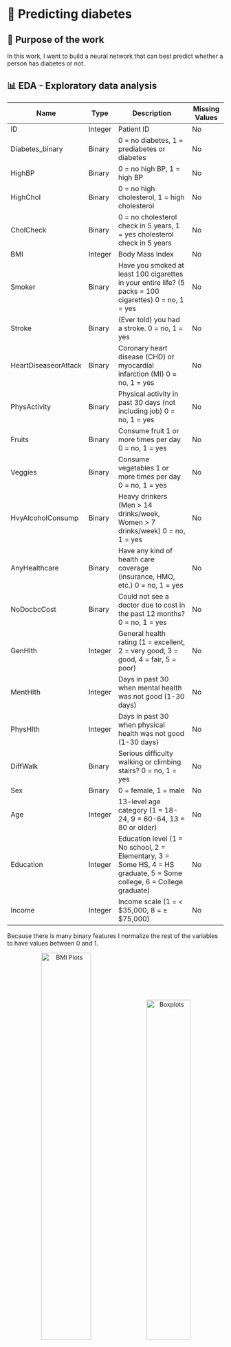 # :pill: Predicting diabetes

## :pushpin: Purpose of the work
In this work, I want to build a neural network that can best predict whether a person has diabetes or not.

## :bar_chart: EDA - Exploratory data analysis
| Name                   | Type    | Description                                                                                                           | Missing Values |
|------------------------|---------|-----------------------------------------------------------------------------------------------------------------------|----------------|
| ID                     | Integer | Patient ID                                                                                                            | No             |
| Diabetes_binary        | Binary  | 0 = no diabetes, 1 = prediabetes or diabetes                                                                          | No             |
| HighBP                 | Binary  | 0 = no high BP, 1 = high BP                                                                                           | No             |
| HighChol               | Binary  | 0 = no high cholesterol, 1 = high cholesterol                                                                         | No             |
| CholCheck              | Binary  | 0 = no cholesterol check in 5 years, 1 = yes cholesterol check in 5 years                                             | No             |
| BMI                    | Integer | Body Mass Index                                                                                                       | No             |
| Smoker                 | Binary  | Have you smoked at least 100 cigarettes in your entire life? (5 packs = 100 cigarettes) 0 = no, 1 = yes               | No             |
| Stroke                 | Binary  | (Ever told) you had a stroke. 0 = no, 1 = yes                                                                         | No             |
| HeartDiseaseorAttack   | Binary  | Coronary heart disease (CHD) or myocardial infarction (MI) 0 = no, 1 = yes                                            | No             |
| PhysActivity           | Binary  | Physical activity in past 30 days (not including job) 0 = no, 1 = yes                                                 | No             |
| Fruits                 | Binary  | Consume fruit 1 or more times per day 0 = no, 1 = yes                                                                 | No             |
| Veggies                | Binary  | Consume vegetables 1 or more times per day 0 = no, 1 = yes                                                            | No             |
| HvyAlcoholConsump      | Binary  | Heavy drinkers (Men > 14 drinks/week, Women > 7 drinks/week) 0 = no, 1 = yes                                          | No             |
| AnyHealthcare          | Binary  | Have any kind of health care coverage (insurance, HMO, etc.) 0 = no, 1 = yes                                          | No             |
| NoDocbcCost            | Binary  | Could not see a doctor due to cost in the past 12 months? 0 = no, 1 = yes                                             | No             |
| GenHlth                | Integer | General health rating (1 = excellent, 2 = very good, 3 = good, 4 = fair, 5 = poor)                                    | No             |
| MentHlth               | Integer | Days in past 30 when mental health was not good (1-30 days)                                                           | No             |
| PhysHlth               | Integer | Days in past 30 when physical health was not good (1-30 days)                                                         | No             |
| DiffWalk               | Binary  | Serious difficulty walking or climbing stairs? 0 = no, 1 = yes                                                        | No             |
| Sex                    | Binary  | 0 = female, 1 = male                                                                                                  | No             |
| Age                    | Integer | 13-level age category (1 = 18-24, 9 = 60-64, 13 = 80 or older)                                                        | No             |
| Education              | Integer | Education level (1 = No school, 2 = Elementary, 3 = Some HS, 4 = HS graduate, 5 = Some college, 6 = College graduate) | No             |
| Income                 | Integer | Income scale (1 = < $35,000, 8 = ≥ $75,000)                                                                           | No             |

Because there is many binary features I normalize the rest of the variables to have values between 0 and 1.

<p align="center">
    <img src="BMI.png" alt="BMI Plots" width="48%">
    <img src="boxplots.png" alt="Boxplots" width="45%">
    <img src="histograms.png" alt="Histograms" width="95%">
</p>

After examining the boxplot, histograms and basic statistics, the following conclusions can be drawn about the dataset:
- most people rated their health as good or better
- at least half rated their mental and physical health as good every day in the past 30 days
- mean age is between 55 and 59, around 25% people is below 35 years old
- at least half the people attended college
- at least 25% of the people earn $75,000
- mean value of the BMI is euqal 28.38 and this is overveight,
- according to the standard definitions, a person is considered to have a normal weight if their BMI is below 24.9, and they are in the first quartile, which is defined as a BMI of 24. This indicates that slightly more than 25% of the population has a normal weight or is underweight.
- the boxplot shows that there is several people with BMI above 40 - this mean Obesity class III (the last group according BMI classification)
- there are more people with lower blood pressure and cholesterol levels,
- most people have had their cholesterol checked in the past five years,
- there are slightly more non-smokers,
- people who have had a stroke or heart attack are a small percentage of the group,
- almost 4 times as many people have done physical activity outside of work in the last 30 days and the number of people who eat at least one vegetable a day is also similar;
- it's interesting that more people eat vegetables every day than fruit.
- the vast majority do not drink alcohol often and have health insurance.
- a small percentage of people needed medical assistance but were unable to seek it due to the cost.
- most people had no problems climbing stairs or taking demanding walks.
- the data includes slightly more women than men.

> [!IMPORTANT]
> Most of the people in this group are not diabetic. This is important when we score the model because if the model will classify all people as healthy, it will still have good accuracy (in this case 86%). So, it's also important to look at precision and recall.

## :small_blue_diamond: Neural networks

Each network model was trained on different combinations of 3 parameters:
- batch size: 32, 64, 128, 256;
- learning rate: 0.1, 0.01, 0.001, 0.0001;
- activation function: Sigmoid, ReLU, Tanh, Softplus.

Other parameters have always been constant:
- number of epochs = 8
- loss function = Binary Cross Entropy
- optimization function = Adam()

### :small_blue_diamond: without hidden layers

```python
class NeuralNetwork1layer(nn.Module):
    def __init__(self):
        super().__init__()
        self.linear_relu_stack = nn.Sequential(
            nn.Linear(21, 1),
            nn.Sigmoid()
        )

    def forward(self, x):
        return self.linear_relu_stack(x)
```

| Learning Rate | Mean Accuracy | Standard Deviation Accuracy | Mean Precision | Standard Deviation Precision | Mean Recall | Standard Deviation Recall |
|--------------|--------------|----------------------------|---------------|-----------------------------|------------|--------------------------|
| 0.0001       | 83.29        | 0.56                       | 38.33         | 2.65                        | 32.86      | 3.42                     |
| 0.001       | 83.50        | 0.36                       | 40.87         | 0.39                        | 41.15      | 3.83                     |
| 0.01        | 84.68        | 0.67                       | 44.20         | 2.05                        | 35.73      | 6.14                     |
| 0.1         | 84.49        | 2.27                       | 46.81         | 9.46                        | 23.31      | 22.20                    |

| Batch Size | Mean Accuracy | Standard Deviation Accuracy | Mean Precision | Standard Deviation Precision | Mean Recall | Standard Deviation Recall |
|------------|--------------|----------------------------|---------------|-----------------------------|------------|--------------------------|
| 32         | 83.94        | 0.75                       | 41.28         | 1.62                        | 35.37      | 7.23                     |
| 64         | 83.55        | 1.80                       | 41.50         | 4.01                        | 38.72      | 11.18                    |
| 128        | 84.21        | 1.32                       | 45.45         | 9.42                        | 30.29      | 19.87                    |
| 256        | 84.27        | 1.43                       | 41.98         | 5.78                        | 28.67      | 11.09                    |

- for small values of learning rate and batch size scores are similar, because they have small standard deviation,
- precision and accurancy is better for bigger values of learning rate
- recall have the best scores for the middle values of lerning rate (0.001 and 0.01)
- similar accuracy is better for bigger batch size
- precision is similar, but for batch size euqal 128 is the best
- recall in the other hand is definitely more diverse and it is the best for the batch size euqal 64


### :small_blue_diamond: with 1 hidden layer

```python
class NeuralNetwork2layers(nn.Module):
    # dzięki parametrom można później ustalić ilość neuronów w warstwie oraz wybrać funkcję aktywacji
    def __init__(self, features=16, activation=nn.ReLU()):
        super().__init__()
        self.linear_relu_stack = nn.Sequential(
            nn.Linear(21, features),
            activation,
            nn.Linear(features, 1),
            nn.Sigmoid()
        )

    def forward(self, x):
        return self.linear_relu_stack(x)
```

| Learning Rate | Mean Accuracy | Standard Deviation Accuracy | Mean Precision | Standard Deviation Precision | Mean Recall | Standard Deviation Recall |
|--------------|--------------|----------------------------|---------------|-----------------------------|------------|--------------------------|
| 0.0001       | 83.62        | 0.54                       | 41.66         | 1.40                        | 43.59      | 3.86                     |
| 0.001       | 83.45        | 1.23                       | 42.32         | 2.13                        | 49.03      | 6.44                     |
| 0.01        | 84.18        | 1.51                       | 44.26         | 4.48                        | 41.22      | 10.62                    |
| 0.1         | 82.75        | 5.36                       | 12.89         | 17.36                        | 23.62      | 32.32                    |

| Activation Function | Mean Accuracy | Standard Deviation Accuracy | Mean Precision | Standard Deviation Precision | Mean Recall | Standard Deviation Recall |
|---------------------|--------------|----------------------------|---------------|-----------------------------|------------|--------------------------|
| ReLU               | 82.84        | 3.87                       | 36.04         | 14.98                        | 41.02      | 20.83                    |
| Sigmoid            | 83.23        | 3.59                       | 33.51         | 17.02                        | 40.00      | 21.86                    |
| Softplus           | 84.25        | 1.45                       | 38.19         | 15.33                        | 38.51      | 17.18                    |
| Tanh               | 83.67        | 1.67                       | 33.39         | 16.70                        | 37.92      | 19.68                    |

| Batch Size | Mean Accuracy | Standard Deviation Accuracy | Mean Precision | Standard Deviation Precision | Mean Recall | Standard Deviation Recall |
|------------|--------------|----------------------------|---------------|-----------------------------|------------|--------------------------|
| 32         | 84.46        | 1.55                       | 32.59         | 19.71                        | 32.48      | 21.42                    |
| 64         | 84.09        | 1.62                       | 34.43         | 17.23                        | 37.06      | 18.89                    |
| 128        | 82.00        | 4.75                       | 38.28         | 11.84                        | 47.06      | 19.29                    |
| 256        | 83.44        | 1.62                       | 35.82         | 14.19                        | 40.85      | 17.06                    |

- the best accuracy and precision are achieved with a learning rate of 0.01
- bigger difference is in the recall where the lowest score is euqal 23.62% (learning rate = 0.1) and the highest is 49.03% (learning rate = 0.001)
- when it comes to activation functions, Softplus performs best in terms of accuracy and precision, while Relu functions achieve the highest recall
- scores for batch size are similar in comparison to the rest parameters
- for batch size euqal 32 accuracy is the best, but precision and recall the worst
- for batch size euqal 128 precision and recall are the best, but accuracy the worst


### :small_blue_diamond: with 2 hidden layers

```python
class NeuralNetwork3layers(nn.Module):
    def __init__(self, features1=16, features2=16, activation=nn.ReLU()):
        super().__init__()
        self.linear_relu_stack = nn.Sequential(
            nn.Linear(21, features1),
            activation,
            nn.Linear(features1, features2),
            activation,
            nn.Linear(features2, 1),
            nn.Sigmoid()
        )

    def forward(self, x):
        return self.linear_relu_stack(x)
```

| Learning Rate | Mean Accuracy | Standard Deviation Accuracy | Mean Precision | Standard Deviation Precision | Mean Recall | Standard Deviation Recall |
|--------------|--------------|----------------------------|---------------|-----------------------------|------------|--------------------------|
| 0.0001       | 83.39        | 0.91                       | 41.70         | 1.85                        | 47.14      | 3.95                     |
| 0.001       | 83.64        | 0.88                       | 42.62         | 2.01                        | 48.24      | 5.21                     |
| 0.01        | 83.94        | 1.81                       | 39.66         | 11.47                        | 39.07      | 17.80                    |
| 0.1         | 84.48        | 3.60                       | 6.50          | 14.02                        | 12.38      | 26.78                    |

| Activation Function | Mean Accuracy | Standard Deviation Accuracy | Mean Precision | Standard Deviation Precision | Mean Recall | Standard Deviation Recall |
|---------------------|--------------|----------------------------|---------------|-----------------------------|------------|--------------------------|
| ReLU               | 83.11        | 2.72                       | 36.04         | 14.61                        | 42.38      | 19.03                    |
| Sigmoid            | 84.14        | 1.54                       | 31.64         | 18.96                        | 35.75      | 21.79                    |
| Softplus           | 84.32        | 2.07                       | 35.46         | 17.87                        | 36.20      | 19.83                    |
| Tanh               | 83.87        | 1.90                       | 27.34         | 19.15                        | 32.52      | 26.21                    |

| Batch Size | Mean Accuracy | Standard Deviation Accuracy | Mean Precision | Standard Deviation Precision | Mean Recall | Standard Deviation Recall |
|------------|--------------|----------------------------|---------------|-----------------------------|------------|--------------------------|
| 32         | 84.40        | 1.86                       | 29.63         | 20.89                        | 31.38      | 23.44                    |
| 64         | 84.53        | 1.25                       | 31.54         | 19.02                        | 31.68      | 22.44                    |
| 128        | 83.34        | 2.72                       | 33.39         | 16.85                        | 40.36      | 21.18                    |
| 256        | 83.17        | 2.14                       | 35.92         | 14.35                        | 43.43      | 18.71                    |

- when the learning rate is set to 0.1, the accuracy is the best, but the precision and recall are the worst (only 6.5% and 12.38%, respectively).
- the best value for learning rate is 0.001, because:
    - accuarcy is only slightly worst than the others, but it have the lowest standard deviation
    - recall and precision are the best
- in case of activation function I think ReLU and Softplus are better, because:
    - they have definitely beter precision and recall
    - slightly wors accuracy in comparison to the others activation function.
- for larger batch sizes, precision and recall are better; however, for accuracy, the opposite is true


### :small_blue_diamond: with 3 hidden layers

```python
class NeuralNetwork4layers(nn.Module):
    def __init__(self, features1=16, features2=16, features3=16, activation=nn.ReLU()):
        super().__init__()
        self.linear_relu_stack = nn.Sequential(
            nn.Linear(21, features1),
            activation,
            nn.Linear(features1, features2),
            activation,
            nn.Linear(features2, features3),
            activation,
            nn.Linear(features3, 1),
            nn.Sigmoid()
        )

    def forward(self, x):
        return self.linear_relu_stack(x)
```

| Learning Rate | Mean Accuracy | Standard Deviation Accuracy | Mean Precision | Standard Deviation Precision | Mean Recall | Standard Deviation Recall |
|--------------|--------------|----------------------------|---------------|-----------------------------|------------|--------------------------|
| 0.0001       | 83.28        | 1.15                       | 41.74         | 2.13                        | 48.22      | 5.68                     |
| 0.001       | 83.20        | 1.49                       | 41.91         | 2.46                        | 50.14      | 6.34                     |
| 0.01        | 84.19        | 1.61                       | 36.99         | 15.13                        | 36.09      | 19.77                    |
| 0.1         | 81.41        | 18.00                      | 3.49          | 10.81                        | 8.93       | 26.54                    |

| Activation Function | Mean Accuracy | Standard Deviation Accuracy | Mean Precision | Standard Deviation Precision | Mean Recall | Standard Deviation Recall |
|---------------------|--------------|----------------------------|---------------|-----------------------------|------------|--------------------------|
| ReLU               | 79.95        | 17.64                      | 36.32         | 16.25                        | 41.58      | 22.58                    |
| Sigmoid            | 84.02        | 1.37                       | 31.27         | 18.69                        | 36.34      | 22.00                    |
| Softplus           | 84.14        | 1.54                       | 31.80         | 19.10                        | 35.91      | 22.26                    |
| Tanh               | 83.97        | 2.37                       | 24.73         | 20.02                        | 29.55      | 27.47                    |

| Batch Size | Mean Accuracy | Standard Deviation Accuracy | Mean Precision | Standard Deviation Precision | Mean Recall | Standard Deviation Recall |
|------------|--------------|----------------------------|---------------|-----------------------------|------------|--------------------------|
| 32         | 84.62        | 1.46                       | 29.91         | 21.06                        | 30.24      | 22.35                    |
| 64         | 79.44        | 17.58                      | 29.33         | 18.87                        | 40.38      | 27.76                    |
| 128        | 84.11        | 1.59                       | 33.66         | 17.05                        | 35.57      | 22.05                    |
| 256        | 83.91        | 1.55                       | 31.22         | 18.70                        | 37.19      | 22.53                    |

- for learning rate = 0.1 there is a significant variation in accuracy, with the lowest levels of precision and recall (only 3.49% and 8.93%, respectively)
- in comparison to the previous models, the mean recall is the highest (50%) for a learning rate of 0.001
- the standard deviation for accuracy is also very high for the ReLu activation function, but the mean precision and recall are the best
- Sigmoid and Softplus activation functions have similar results
- when it comes to batch size, there's one example (batch size = 64) where the standard deviation for accuracy is high, but the recall is the best
- rest values of the batch size have similar scores

## :small_blue_diamond: Conclusions

| Number of hidden layers               | 0  | 1  | 2  | 3  |
|---------------------------------------|----|----|----|----|
| **Mean accuracy (training)**       | 83 | 83 | 84 | 83 |
| **Mean accuracy (test)**          | 84 | 84 | 84 | 83 |
| **Mean precision (training)**         | 39 | 38 | 35 | 32 |
| **Mean precision (test)**            | 42 | 35 | 32 | 31 |
| **Mean recall (training)**          | 38 | 40 | 38 | 36 |
| **Mean recall (test)**             | 33 | 39 | 37 | 36 |

The number of layers does not have a large impact on the accuracy of the network, in each case the accuracy is around 83% - 84%.
In the case of precision and sensitivity, better results are achieved by networks with fewer hidden layers.
In most cases the Softplus and ReLu functions were the best.
Learning rate euqal 0.1 gave scores with high variance.
In summary, the learning rate and the activation function have the greatest influence on the results, 
but in most cases the accuracy is around 83% with precision and sensitivity varying between 30% and 40%.





